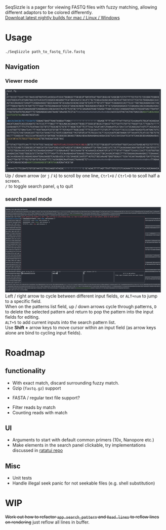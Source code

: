 SeqSizzle is a pager for viewing FASTQ files with fuzzy matching, allowing different adaptors to be colored differently.  
[Downloat latest nightly builds for mac / Linux / Windows](https://nightly.link/ChangqingW/SeqSizzle/workflows/rust/master/Binary.zip)  

# Usage
`./SeqSizzle path_to_fastq_file.fastq`  
## Navigation
### Viewer mode
![Viewer mode](./img/viewer_mode.png)
Up / down arrow (or `j` / `k`) to scroll by one line, `Ctrl+U` / `Ctrl+D` to scoll half a screen.  
`/` to toggle search panel, `q` to quit

### search panel mode
![Search panel mode](./img/search_panel.png)
Left / right arrow to cycle between different input fields, or `ALT+num` to jump to a specific field.  
When on the patterns list field, up / down arrows cycle through patterns, `D` to delete the selected pattern and return to pop the pattern into the input fields for editing.  
`ALT+5` to add current inputs into the search pattern list.  
Use **Shift +** arrow keys to move cursor within an input field (as arrow keys alone are bind to cycling input fields).  

# Roadmap
## functionality 
 * With exact match, discard surrounding fuzzy match.  
 * Gzip (`fastq.gz`) support  
  - FASTA / regular text file support?  
 * Filter reads by match  
 * Counting reads with match  
## UI
 * Arguments to start with default common primers (10x, Nanopore etc.)  
 * Make elements in the search panel clickable, try implementations discussed in [ratatui repo](https://github.com/ratatui-org/ratatui/discussions/552)  
## Misc
 * Unit tests  
 * Handle illegal seek panic for not seekable files (e.g. shell substitution)

# WIP
~~Work out how to refactor `app.search_pattern` and `Read.lines` to reflow lines on rendering~~ just reflow all lines in buffer.
